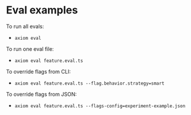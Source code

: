 # Eval examples

To run all evals:
- `axiom eval`

To run one eval file:
- `axiom eval feature.eval.ts` 

To override flags from CLI:
- `axiom eval feature.eval.ts --flag.behavior.strategy=smart `

To override flags from JSON:
- `axiom eval feature.eval.ts --flags-config=experiment-example.json`
